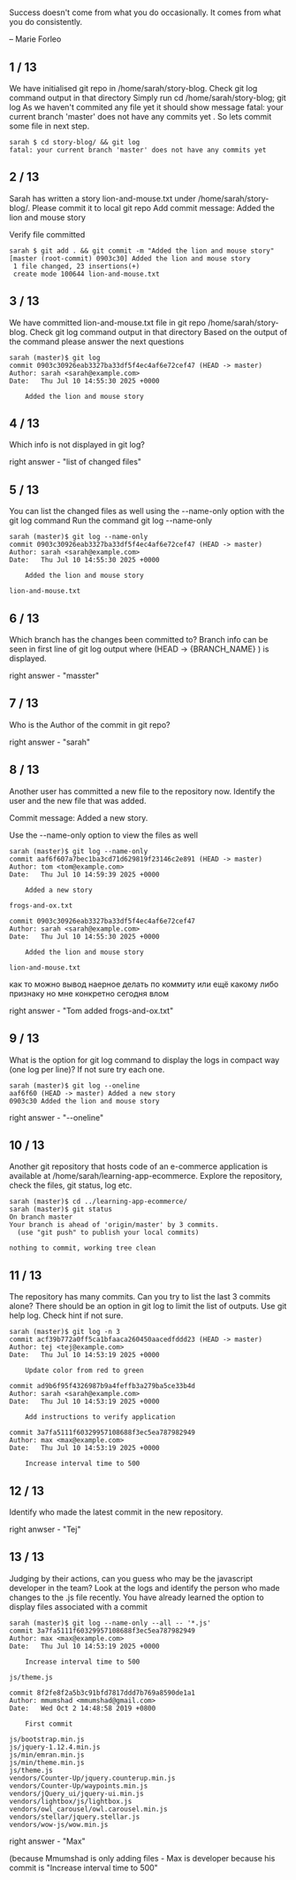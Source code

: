 # 
Success doesn't come from what you do occasionally. It comes from what you do consistently.

– Marie Forleo

## 1 / 13

We have initialised git repo in /home/sarah/story-blog. Check git log command output in that directory
Simply run cd /home/sarah/story-blog; git log
As we haven't commited any file yet it should show message fatal: your current branch 'master' does not have any commits yet . So lets commit some file in next step.

```
sarah $ cd story-blog/ && git log
fatal: your current branch 'master' does not have any commits yet
```

## 2 / 13

Sarah has written a story lion-and-mouse.txt under /home/sarah/story-blog/. Please commit it to local git repo
Add commit message: Added the lion and mouse story

Verify file committed

```
sarah $ git add . && git commit -m "Added the lion and mouse story"
[master (root-commit) 0903c30] Added the lion and mouse story
 1 file changed, 23 insertions(+)
 create mode 100644 lion-and-mouse.txt
```

## 3 / 13

We have committed lion-and-mouse.txt file in git repo /home/sarah/story-blog. Check git log command output in that directory
Based on the output of the command please answer the next questions

```
sarah (master)$ git log
commit 0903c30926eab3327ba33df5f4ec4af6e72cef47 (HEAD -> master)
Author: sarah <sarah@example.com>
Date:   Thu Jul 10 14:55:30 2025 +0000

    Added the lion and mouse story
```

## 4 / 13

Which info is not displayed in git log?

right answer - "list of changed files"

## 5 / 13

You can list the changed files as well using the --name-only option with the git log command
Run the command git log --name-only	

```
sarah (master)$ git log --name-only
commit 0903c30926eab3327ba33df5f4ec4af6e72cef47 (HEAD -> master)
Author: sarah <sarah@example.com>
Date:   Thu Jul 10 14:55:30 2025 +0000

    Added the lion and mouse story

lion-and-mouse.txt
```

## 6 / 13

Which branch has the changes been committed to?
Branch info can be seen in first line of git log output where (HEAD -> {BRANCH_NAME} ) is displayed.

right answer - "masster"

## 7 / 13
Who is the Author of the commit in git repo?

right answer - "sarah"

## 8 / 13
Another user has committed a new file to the repository now. Identify the user and the new file that was added.

Commit message: Added a new story.

Use the --name-only option to view the files as well

```
sarah (master)$ git log --name-only
commit aaf6f607a7bec1ba3cd71d629819f23146c2e891 (HEAD -> master)
Author: tom <tom@example.com>
Date:   Thu Jul 10 14:59:39 2025 +0000

    Added a new story

frogs-and-ox.txt

commit 0903c30926eab3327ba33df5f4ec4af6e72cef47
Author: sarah <sarah@example.com>
Date:   Thu Jul 10 14:55:30 2025 +0000

    Added the lion and mouse story

lion-and-mouse.txt
```

как то можно вывод наерное делать по коммиту или ещё какому либо признаку но мне конкретно сегодня влом

right answer - "Tom added frogs-and-ox.txt"

## 9 / 13

What is the option for git log command to display the logs in compact way (one log per line)?
If not sure try each one.

```
sarah (master)$ git log --oneline
aaf6f60 (HEAD -> master) Added a new story
0903c30 Added the lion and mouse story
```

right answer - "--oneline"

## 10 / 13

Another git repository that hosts code of an e-commerce application is available at /home/sarah/learning-app-ecommerce.
Explore the repository, check the files, git status, log etc.

```
sarah (master)$ cd ../learning-app-ecommerce/
sarah (master)$ git status
On branch master
Your branch is ahead of 'origin/master' by 3 commits.
  (use "git push" to publish your local commits)

nothing to commit, working tree clean
```

## 11 / 13

The repository has many commits. Can you try to list the last 3 commits alone?
There should be an option in git log to limit the list of outputs. Use git help log. Check hint if not sure.

```
sarah (master)$ git log -n 3
commit acf39b772a0ff5ca1bfaaca260450aacedfddd23 (HEAD -> master)
Author: tej <tej@example.com>
Date:   Thu Jul 10 14:53:19 2025 +0000

    Update color from red to green

commit ad9b6f95f4326987b9a4feffb3a279ba5ce33b4d
Author: sarah <sarah@example.com>
Date:   Thu Jul 10 14:53:19 2025 +0000

    Add instructions to verify application

commit 3a7fa5111f60329957108688f3ec5ea787982949
Author: max <max@example.com>
Date:   Thu Jul 10 14:53:19 2025 +0000

    Increase interval time to 500
```

## 12 / 13
Identify who made the latest commit in the new repository.

right anwser - "Tej"

## 13 / 13

Judging by their actions, can you guess who may be the javascript developer in the team?
Look at the logs and identify the person who made changes to the .js file recently. You have already learned the option to display files associated with a commit

```
sarah (master)$ git log --name-only --all -- '*.js'
commit 3a7fa5111f60329957108688f3ec5ea787982949
Author: max <max@example.com>
Date:   Thu Jul 10 14:53:19 2025 +0000

    Increase interval time to 500

js/theme.js

commit 8f2fe8f2a5b3c91bfd7817ddd7b769a8590de1a1
Author: mmumshad <mmumshad@gmail.com>
Date:   Wed Oct 2 14:48:58 2019 +0800

    First commit

js/bootstrap.min.js
js/jquery-1.12.4.min.js
js/min/emran.min.js
js/min/theme.min.js
js/theme.js
vendors/Counter-Up/jquery.counterup.min.js
vendors/Counter-Up/waypoints.min.js
vendors/jQuery_ui/jquery-ui.min.js
vendors/lightbox/js/lightbox.js
vendors/owl_carousel/owl.carousel.min.js
vendors/stellar/jquery.stellar.js
vendors/wow-js/wow.min.js
```

right answer - "Max" 

(because Mmumshad is only adding files - Max is developer because his commit is "Increase interval time to 500"

 







	